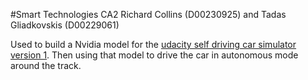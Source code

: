 #Smart Technologies CA2
Richard Collins (D00230925) and Tadas Gliadkovskis (D00229061)

Used to build a Nvidia model for the [udacity self driving car simulator version 1](https://github.com/udacity/self-driving-car-sim).
Then using that model to drive the car in autonomous mode around the track.
